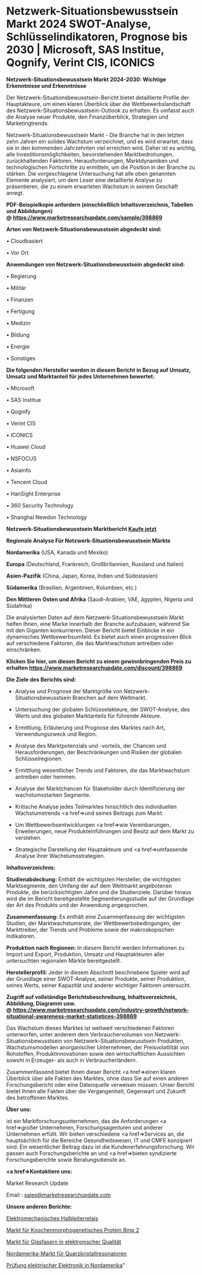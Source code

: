 # Netzwerk-Situationsbewusstsein Markt 2024 SWOT-Analyse, Schlüsselindikatoren, Prognose bis 2030 | Microsoft, SAS Institue, Qognify, Verint CIS, ICONICS

<strong>Netzwerk-Situationsbewusstsein Markt 2024-2030: Wichtige Erkenntnisse und Erkenntnisse</strong>

Der Netzwerk-Situationsbewusstsein-Bericht bietet detaillierte Profile der Hauptakteure, um einen klaren Überblick über die Wettbewerbslandschaft des Netzwerk-Situationsbewusstsein-Outlook zu erhalten. Es umfasst auch die Analyse neuer Produkte, den Finanzüberblick, Strategien und Marketingtrends.

Netzwerk-Situationsbewusstsein Markt - Die Branche hat in den letzten zehn Jahren ein solides Wachstum verzeichnet, und es wird erwartet, dass sie in den kommenden Jahrzehnten viel erreichen wird. Daher ist es wichtig, alle Investitionsmöglichkeiten, bevorstehenden Marktbedrohungen, zurückhaltenden Faktoren, Herausforderungen, Marktdynamiken und technologischen Fortschritte zu ermitteln, um die Position in der Branche zu stärken. Die vorgeschlagene Untersuchung hat alle oben genannten Elemente analysiert, um dem Leser eine detaillierte Analyse zu präsentieren, die zu einem erwarteten Wachstum in seinem Geschäft anregt.

<strong><b>PDF-Beispielkopie anfordern (einschließlich Inhaltsverzeichnis, Tabellen und Abbildungen) @ </b></strong><strong><a href=https://www.marketresearchupdate.com/sample/398869><strong>https://www.marketresearchupdate.com/sample/398869</u></a></strong></strong>

<strong>Arten von Netzwerk-Situationsbewusstsein abgedeckt sind:</strong>

• Cloudbasiert

• Vor Ort

<strong>Anwendungen von Netzwerk-Situationsbewusstsein abgedeckt sind:</strong>

• Regierung

• Militär

• Finanzen

• Fertigung

• Medizin

• Bildung

• Energie

• Sonstiges

<strong>Die folgenden Hersteller werden in diesem Bericht in Bezug auf Umsatz, Umsatz und Marktanteil für jedes Unternehmen bewertet:</strong>

• Microsoft

• SAS Institue

• Qognify

• Verint CIS

• ICONICS

• Huawei Cloud

• NSFOCUS

• Asiainfo

• Tencent Cloud

• HanSight Enterprise

• 360 Security Technology

• Shanghai Newdon Technology

<strong>Netzwerk-Situationsbewusstsein Marktbericht <a href=https://www.marketresearchupdate.com/buynow/398869>Kaufe jetzt</a></strong>

<strong>Regionale Analyse Für Netzwerk-Situationsbewusstsein Märkte</strong>

<strong>Nordamerika</strong> (USA, Kanada und Mexiko)

<strong>Europa</strong> (Deutschland, Frankreich, Großbritannien, Russland und Italien)

<strong>Asien-Pazifik</strong> (China, Japan, Korea, Indien und Südostasien)

<strong>Südamerika</strong> (Brasilien, Argentinien, Kolumbien, etc.)

<strong>Den Mittleren</strong> <strong>Osten und Afrika</strong> (Saudi-Arabien, VAE, ägypten, Nigeria und Südafrika)

Die analysierten Daten auf dem Netzwerk-Situationsbewusstsein Markt helfen Ihnen, eine Marke innerhalb der Branche aufzubauen, während Sie mit den Giganten konkurrieren. Dieser Bericht bietet Einblicke in ein dynamisches Wettbewerbsumfeld. Es bietet auch einen progressiven Blick auf verschiedene Faktoren, die das Marktwachstum antreiben oder einschränken.

<strong>Klicken Sie hier, um diesen Bericht zu einem gewinnbringenden Preis zu erhalten
</strong><strong><a href=https://www.marketresearchupdate.com/discount/398869>https://www.marketresearchupdate.com/discount/398869</b></u></strong></a>

<strong>Die Ziele des Berichts sind:</strong>

- Analyse und Prognose der Marktgröße von Netzwerk-Situationsbewusstsein Branchen auf dem Weltmarkt.

- Untersuchung der globalen Schlüsselakteure, der SWOT-Analyse, des Werts und des globalen Marktanteils für führende Akteure.

- Ermittlung, Erläuterung und Prognose des Marktes nach Art, Verwendungszweck und Region.

- Analyse des Marktpotenzials und -vorteils, der Chancen und Herausforderungen, der Beschränkungen und Risiken der globalen Schlüsselregionen.

- Ermittlung wesentlicher Trends und Faktoren, die das Marktwachstum antreiben oder hemmen.

- Analyse der Marktchancen für Stakeholder durch Identifizierung der wachstumsstarken Segmente.

- Kritische Analyse jedes Teilmarktes hinsichtlich des individuellen Wachstumstrends <a href=>und</a> seines Beitrags zum Markt.

- Um Wettbewerbsentwicklungen <a href=>wie</a> Vereinbarungen, Erweiterungen, neue Produkteinführungen und Besitz auf dem Markt zu verstehen.

- Strategische Darstellung der Hauptakteure und <a href=>umfas</a>sende Analyse ihrer Wachstumsstrategien.

<strong>Inhaltsverzeichnis:</strong>

<strong>Studienabdeckung:</strong> Enthält die wichtigsten Hersteller, die wichtigsten Marktsegmente, den Umfang der auf dem Weltmarkt angebotenen Produkte, die berücksichtigten Jahre und die Studienziele. Darüber hinaus wird die im Bericht bereitgestellte Segmentierungsstudie auf der Grundlage der Art des Produkts und der Anwendung angesprochen.

<strong>Zusammenfassung:</strong> Es enthält eine Zusammenfassung der wichtigsten Studien, der Marktwachstumsrate, der Wettbewerbsbedingungen, der Markttreiber, der Trends und Probleme sowie der makroskopischen Indikatoren.

<strong>Produktion nach Regionen:</strong> In diesem Bericht werden Informationen zu Import und Export, Produktion, Umsatz und Hauptakteuren aller untersuchten regionalen Märkte bereitgestellt.

<strong>Herstellerprofil:</strong> Jeder in diesem Abschnitt beschriebene Spieler wird auf der Grundlage einer SWOT-Analyse, seiner Produkte, seiner Produktion, seines Werts, seiner Kapazität und anderer wichtiger Faktoren untersucht.

<strong><b>Zugriff auf vollständige Berichtsbeschreibung, Inhaltsverzeichnis, Abbildung, Diagramm usw. @ </b></strong><strong><a href=https://www.marketresearchupdate.com/industry-growth/network-situational-awareness-market-statistices-398869>https://www.marketresearchupdate.com/industry-growth/network-situational-awareness-market-statistices-398869</a></strong>

Das Wachstum dieses Marktes ist weltweit verschiedenen Faktoren unterworfen, unter anderem dem Verbrauchervolumen von Netzwerk-Situationsbewusstsein von Netzwerk-Situationsbewusstsein Produkten, Wachstumsmodellen anorganischer Unternehmen, der Preisvolatilität von Rohstoffen, Produktinnovationen sowie den wirtschaftlichen Aussichten sowohl in Erzeuger- als auch in Verbraucherländern.

Zusammenfassend bietet Ihnen dieser Bericht <a href=>einen</a> klaren Überblick über alle Fakten des Marktes, ohne dass Sie auf einen anderen Forschungsbericht oder eine Datenquelle verweisen müssen. Unser Bericht bietet Ihnen alle Fakten über die Vergangenheit, Gegenwart und Zukunft des betroffenen Marktes.

<strong>Über uns:</strong>

 ist ein Marktforschungsunternehmen, das die Anforderungen <a href=>großer</a> Unternehmen, Forschungsagenturen und anderer Unternehmen erfüllt. Wir bieten verschiedene <a href=>Services</a> an, die hauptsächlich für die Bereiche Gesundheitswesen, IT und CMFE konzipiert sind. Ein wesentlicher Beitrag dazu ist die Kundenerfahrungsforschung. Wir passen auch Forschungsberichte an und <a href=>bieten</a> syndizierte Forschungsberichte sowie Beratungsdienste an.

<strong><a href=>Kontaktiere uns:</a></strong>

Market Research Update

Email : sales@marketresearchupdate.com

<strong>Unsere anderen Berichte:</strong>

<a href=https://www.linkedin.com/pulse/electromechanical-solid-state-relay>Elektromechanisches Halbleiterrelais</a>

<a href=https://www.linkedin.com/pulse/bone-morphogenetic-protein-bmp-2-market-1f>Markt für Knochenmorphogenetisches Protein Bmp 2</a>

<a href=https://www.linkedin.com/pulse/electronic-grade-glass-fibers-market-outlooks>Markt für Glasfasern in elektronischer Qualität</a>

<a href=https://www.linkedin.com/pulse/north-america-quartz-crystal-resonator-market>Nordamerika-Markt für Quarzkristallresonatoren</a>

<a href=https://www.linkedin.com/pulse/north-america-electrical-electronics-testing>Prüfung elektrischer Elektronik in Nordamerika</a>"
